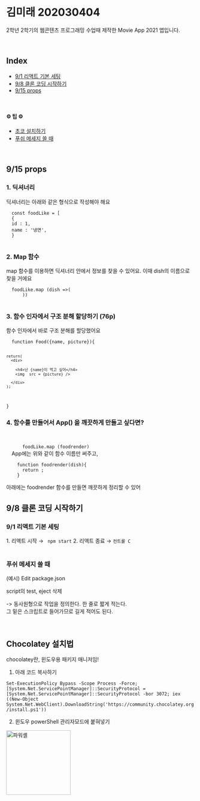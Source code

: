 # 김미래 202030404 
2학년 2학기의 웹콘텐츠 프로그래밍 수업때 제작한 
Movie App 2021 앱입니다.  

<br>
<h2 id=index>Index</h2>
<ul>
	<li><a href="#1">9/1 리액트 기본 세팅</a></li>
  <li><a href="#2">9/8 클론 코딩 시작하기</a></li>
  <li><a href="#3">9/15 props</a></li>
</ul>

<br>

<h4> ⚙ 팁 ⚙</h4> 
<ul>
	<li><a href="#set1">초코 설치하기</a></li>
    <li><a href="#set2">푸쉬 메세지 쓸 때</a></li>
</ul>
<br>

</div>
<div id="3">
  <h2> 9/15 props </h2>

  <h3> 1. 딕셔너리 </h3>
  딕셔너리는 아래와 같은 형식으로 작성해야 해요 <br>
  <code>
  const foodLike = [
  {
  id : 1,
  name : '냉면',
  }
  </code>
  <br>
  <h3> 2. Map 함수 </h3>
  map 함수를 이용하면 딕셔너리 안에서 정보를 찾을 수 있어요.
  이때 dish의 이름으로 찾을 거에요 <br>
  <code>
  foodLike.map (dish =>(
      <Food key={dish.id} name={dish.name} picture={dish.img} alt={dish.name}/>))
  </code>
  <br>
  <h3> 3. 함수 인자에서 구조 분해 할당하기 (76p) </h3>
  함수 인자에서 바로 구조 분해를 할당했어요<br>
  <code>
  function Food({name, picture}){

    return(
      <div>

        <h4>난 {name}이 먹고 싶어</h4>
        <img  src = {picture} />

      </div>
    );
  }
  </code>
  <br>
  <h3>4. 함수를 만들어서 App() 을 깨끗하게 만들고 싶다면?</h3>
  <br>
  <code>
      foodLike.map (foodrender)
  </code>
  App에는 위와 같이 함수 이름만 써주고, 
  <br>
  <code>
    function foodrender(dish){
      return <Food name={dish.name} picture={dish.img} alt={dish.name}/>;
    }
  </code>
  <br>
  아래에는 foodrender 함수를 만들면 깨끗하게 정리할 수 있어
  


</div>
<div id="2">
  <h2> 9/8 클론 코딩 시작하기 </h2>

	
</div>
<div id="1">
  <h3> 9/1 리액트 기본 세팅 </h3>
	1. 리액트 시작 → <code> npm start</code>
	2. 리액트 종료 → <code>컨트롤 C </code>
	
</div>

<br>

<div id="set2">
    <h3>푸쉬 메세지 쓸 때</h3>
    (예시)
Edit package.json

script의 test, eject 삭제 

-> 동사원형으로 작업을 정의한다. 
    한 줄로 짧게 적는다.  
    그 밑은 스크립트로 들어가므로 길게 적어도 된다. 
</div>

<br>

<div id="set1"> 
	<h2>Chocolatey 설치법</h2>

chocolatey란, 윈도우용 패키지 매니저임! 

1. 아래 코드 복사하기 

`Set-ExecutionPolicy Bypass -Scope Process -Force; [System.Net.ServicePointManager]::SecurityProtocol = [System.Net.ServicePointManager]::SecurityProtocol -bor 3072; iex ((New-Object System.Net.WebClient).DownloadString('https://community.chocolatey.org/install.ps1'))`

2. 윈도우 powerShell 관리자모드에 붙혀넣기 
<img width="172" alt="파워셸" src="https://user-images.githubusercontent.com/70610515/131619409-15120ecf-fb54-4f41-b208-44403fa866c8.PNG">
</div>
